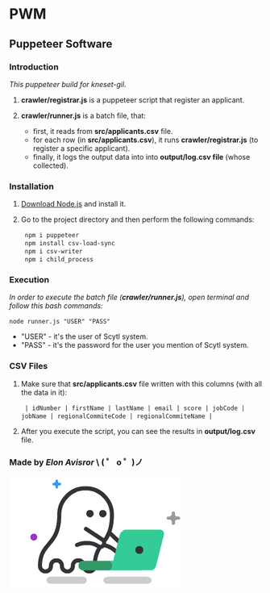# PWM

## Puppeteer Software

### Introduction

_This puppeteer build for kneset-gil._

1. **crawler/registrar.js** is a puppeteer script that register an applicant.

2. **crawler/runner.js** is a batch file, that:

   - first, it reads from **src/applicants.csv** file.
   - for each row (in **src/applicants.csv**), it runs **crawler/registrar.js** (to register a specific applicant).
   - finally, it logs the output data into into **output/log.csv file** (whose collected).

### Installation

1. [Download Node.js](https://nodejs.org/en/download/) and install it.

2. Go to the project directory and then perform the following commands:

        npm i puppeteer
        npm install csv-load-sync
        npm i csv-writer
        npm i child_process

### Execution

_In order to execute the batch file (**crawler/runner.js**), open terminal and follow this bash commands:_

    node runner.js "USER" "PASS"

- "USER" - it's the user of Scytl system.
- "PASS" - it's the password for the user you mention of Scytl system.

### CSV Files

1. Make sure that **src/applicants.csv** file written with this columns (with all the data in it):

        | idNumber | firstName | lastName | email | score | jobCode | jobName | regionalCommiteCode | regionalCommiteName |

2. After you execute the script, you can see the results in **output/log.csv** file.

### Made by _Elon Avisror_ \ ( ゜ o ゜)ノ

![GitHub Logo](src/logo.gif)
